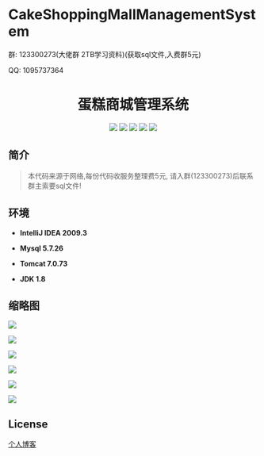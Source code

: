 # CakeShoppingMallManagementSystem

<p>群: 123300273(大佬群 2TB学习资料)(获取sql文件,入费群5元)</p>
<p>QQ: 1095737364</p>

<p>
    <h1 align="center">蛋糕商城管理系统</h1>
</p>

<p align="center">
	<img src="https://img.shields.io/badge/jdk-1.8-orange.svg"/>
    <img src="https://img.shields.io/badge/spring-1.8-lightgrey.svg"/>
    <img src="https://img.shields.io/badge/springmvc-3.x-blue.svg"/>
    <img src="https://img.shields.io/badge/mybatis-3.x-blue.svg"/>
    <img src="https://img.shields.io/badge/maven-3.x-blue.svg"/>
   </p>

## 简介

>本代码来源于网络,每份代码收服务整理费5元, 请入群(123300273)后联系群主索要sql文件!
>



## 环境

- <b>IntelliJ IDEA 2009.3</b>

- <b>Mysql 5.7.26</b>

- <b>Tomcat 7.0.73</b>

- <b>JDK 1.8</b>


## 缩略图

![](https://img2020.cnblogs.com/blog/588112/202011/588112-20201122235755478-1893410911.png)

![](https://img2020.cnblogs.com/blog/588112/202011/588112-20201122235804256-1687732845.png)

![](https://img2020.cnblogs.com/blog/588112/202011/588112-20201122235814820-589049673.png)

![](https://img2020.cnblogs.com/blog/588112/202011/588112-20201122235822375-486558587.png)

![](https://img2020.cnblogs.com/blog/588112/202011/588112-20201122235836773-1885204941.png)

![](https://img2020.cnblogs.com/blog/588112/202011/588112-20201122235844588-1033665967.png)

## License

[个人博客](https://www.cnblogs.com/yysbolg/)

